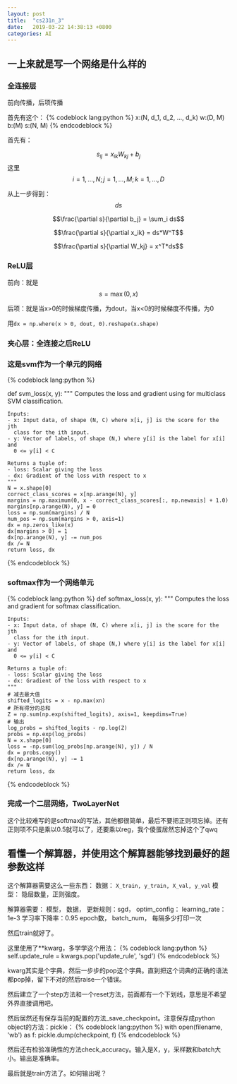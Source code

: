 ```yaml
---
layout: post
title:  "cs231n_3"
date:   2019-03-22 14:38:13 +0800
categories: AI
---
```


<script type="text/javascript" async
  src="https://cdnjs.cloudflare.com/ajax/libs/mathjax/2.7.2/MathJax.js?config=TeX-MML-AM_CHTML">
</script>

## 一上来就是写一个网络是什么样的

### 全连接层

前向传播，后项传播

首先有这个：
{% codeblock lang:python %}
x:(N, d_1, d_2, ..., d_k)
w:(D, M)
b:(M)
s:(N, M)
{% endcodeblock %}

首先有：

$$s_{ij} = x_{ik}W_{kj}+b_j$$
这里
$$i=1,...,N; j=1,...,M; k=1,...,D$$

从上一步得到：$$ds$$

$$\frac{\partial s}{\partial b_j} = \sum_i ds$$

$$\frac{\partial s}{\partial x_ik} = ds*W^T$$

$$\frac{\partial s}{\partial W_kj} = x^T*ds$$

### ReLU层

前向：就是$$ s = \max (0,x)$$

后项：就是当x>0的时候梯度传播，为dout，当x<0的时候梯度不传播，为0

用`dx = np.where(x > 0, dout, 0).reshape(x.shape)`

### 夹心层：全连接之后ReLU

### 这是svm作为一个单元的网络

{% codeblock lang:python %}

def svm_loss(x, y):
    """
    Computes the loss and gradient using for multiclass SVM classification.

    Inputs:
    - x: Input data, of shape (N, C) where x[i, j] is the score for the jth
      class for the ith input.
    - y: Vector of labels, of shape (N,) where y[i] is the label for x[i] and
      0 <= y[i] < C

    Returns a tuple of:
    - loss: Scalar giving the loss
    - dx: Gradient of the loss with respect to x
    """
    N = x.shape[0]
    correct_class_scores = x[np.arange(N), y]
    margins = np.maximum(0, x - correct_class_scores[:, np.newaxis] + 1.0)
    margins[np.arange(N), y] = 0
    loss = np.sum(margins) / N
    num_pos = np.sum(margins > 0, axis=1)
    dx = np.zeros_like(x)
    dx[margins > 0] = 1
    dx[np.arange(N), y] -= num_pos
    dx /= N
    return loss, dx
{% endcodeblock %}

### softmax作为一个网络单元

{% codeblock lang:python %}
def softmax_loss(x, y):
    """
    Computes the loss and gradient for softmax classification.

    Inputs:
    - x: Input data, of shape (N, C) where x[i, j] is the score for the jth
      class for the ith input.
    - y: Vector of labels, of shape (N,) where y[i] is the label for x[i] and
      0 <= y[i] < C

    Returns a tuple of:
    - loss: Scalar giving the loss
    - dx: Gradient of the loss with respect to x
    """
    # 减去最大值
    shifted_logits = x - np.max(xn)
    # 所有得分的总和
    Z = np.sum(np.exp(shifted_logits), axis=1, keepdims=True)
    # 输出
    log_probs = shifted_logits - np.log(Z)
    probs = np.exp(log_probs)
    N = x.shape[0]
    loss = -np.sum(log_probs[np.arange(N), y]) / N
    dx = probs.copy()
    dx[np.arange(N), y] -= 1
    dx /= N
    return loss, dx

{% endcodeblock %}

### 完成一个二层网络，TwoLayerNet

这个比较难写的是softmax的写法，其他都很简单，最后不要把正则项忘掉。还有正则项不只是乘以0.5就可以了，还要乘以reg，我个傻蛋居然忘掉这个了qwq

## 看懂一个解算器，并使用这个解算器能够找到最好的超参数这样

这个解算器需要这么一些东西：
数据： `X_train, y_train, X_val, y_val`
模型：
    隐层数量，正则强度。

解算器需要：
    模型，
    数据，
    更新规则：sgd，
    optim_config：
        learning_rate：1e-3
    学习率下降率：0.95
    epoch数，
    batch_num，
    每隔多少打印一次

然后train就好了。

这里使用了**kwarg，多学学这个用法：
{% codeblock lang:python %}
    self.update_rule = kwargs.pop('update_rule', 'sgd')
{% endcodeblock %}

kwarg其实是个字典，然后一步步的pop这个字典。直到把这个词典的正确的语法都pop掉，留下不对的然后raise一个错误。

然后建立了一个step方法和一个reset方法，前面都有一个下划线，意思是不希望外界直接调用吧。

然后居然还有保存当前的配置的方法_save_checkpoint。注意保存成python object的方法：pickle：
{% codeblock lang:python %}
with open(filename, 'wb') as f:
    pickle.dump(checkpoint, f)
{% endcodeblock %}

然后还有检验准确性的方法check_accuracy。输入是X，y，采样数和batch大小。输出是准确率。

最后就是train方法了。如何输出呢？